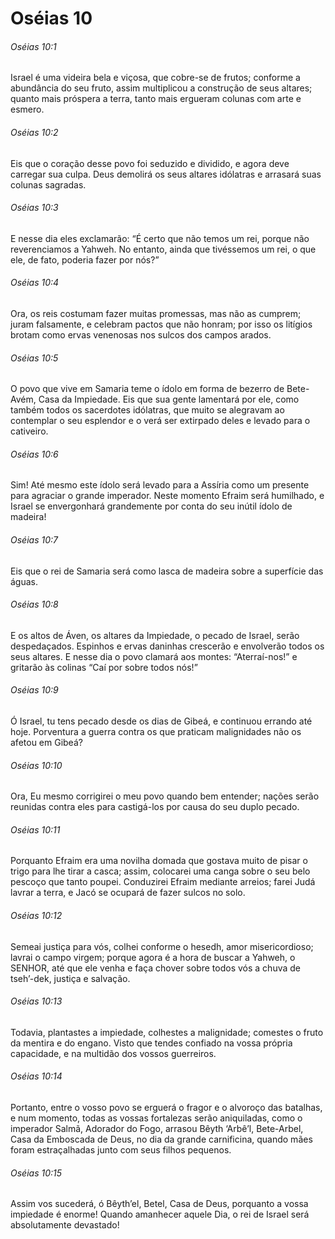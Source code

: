 # Oséias 10

###### Oséias 10:1

Israel é uma videira bela e viçosa, que cobre-se de frutos; conforme a abundância do seu fruto, assim multiplicou a construção de seus altares; quanto mais próspera a terra, tanto mais ergueram colunas com arte e esmero.

###### Oséias 10:2

Eis que o coração desse povo foi seduzido e dividido, e agora deve carregar sua culpa. Deus demolirá os seus altares idólatras e arrasará suas colunas sagradas.

###### Oséias 10:3

E nesse dia eles exclamarão: “É certo que não temos um rei, porque não reverenciamos a Yahweh. No entanto, ainda que tivéssemos um rei, o que ele, de fato, poderia fazer por nós?”

###### Oséias 10:4

Ora, os reis costumam fazer muitas promessas, mas não as cumprem; juram falsamente, e celebram pactos que não honram; por isso os litígios brotam como ervas venenosas nos sulcos dos campos arados.

###### Oséias 10:5

O povo que vive em Samaria teme o ídolo em forma de bezerro de Bete-Avém, Casa da Impiedade. Eis que sua gente lamentará por ele, como também todos os sacerdotes idólatras, que muito se alegravam ao contemplar o seu esplendor e o verá ser extirpado deles e levado para o cativeiro.

###### Oséias 10:6

Sim! Até mesmo este ídolo será levado para a Assíria como um presente para agraciar o grande imperador. Neste momento Efraim será humilhado, e Israel se envergonhará grandemente por conta do seu inútil ídolo de madeira!

###### Oséias 10:7

Eis que o rei de Samaria será como lasca de madeira sobre a superfície das águas.

###### Oséias 10:8

E os altos de Áven, os altares da Impiedade, o pecado de Israel, serão despedaçados. Espinhos e ervas daninhas crescerão e envolverão todos os seus altares. E nesse dia o povo clamará aos montes: “Aterraí-nos!” e gritarão às colinas “Caí por sobre todos nós!”

###### Oséias 10:9

Ó Israel, tu tens pecado desde os dias de Gibeá, e continuou errando até hoje. Porventura a guerra contra os que praticam malignidades não os afetou em Gibeá?

###### Oséias 10:10

Ora, Eu mesmo corrigirei o meu povo quando bem entender; nações serão reunidas contra eles para castigá-los por causa do seu duplo pecado.

###### Oséias 10:11

Porquanto Efraim era uma novilha domada que gostava muito de pisar o trigo para lhe tirar a casca; assim, colocarei uma canga sobre o seu belo pescoço que tanto poupei. Conduzirei Efraim mediante arreios; farei Judá lavrar a terra, e Jacó se ocupará de fazer sulcos no solo.

###### Oséias 10:12

Semeai justiça para vós, colhei conforme o hesedh, amor misericordioso; lavrai o campo virgem; porque agora é a hora de buscar a Yahweh, o SENHOR, até que ele venha e faça chover sobre todos vós a chuva de tseh’-dek, justiça e salvação.

###### Oséias 10:13

Todavia, plantastes a impiedade, colhestes a malignidade; comestes o fruto da mentira e do engano. Visto que tendes confiado na vossa própria capacidade, e na multidão dos vossos guerreiros.

###### Oséias 10:14

Portanto, entre o vosso povo se erguerá o fragor e o alvoroço das batalhas, e num momento, todas as vossas fortalezas serão aniquiladas, como o imperador Salmã, Adorador do Fogo, arrasou Bêyth ‘Arbê’l, Bete-Arbel, Casa da Emboscada de Deus, no dia da grande carnificina, quando mães foram estraçalhadas junto com seus filhos pequenos.

###### Oséias 10:15

Assim vos sucederá, ó Bêyth’el, Betel, Casa de Deus, porquanto a vossa impiedade é enorme! Quando amanhecer aquele Dia, o rei de Israel será absolutamente devastado!

